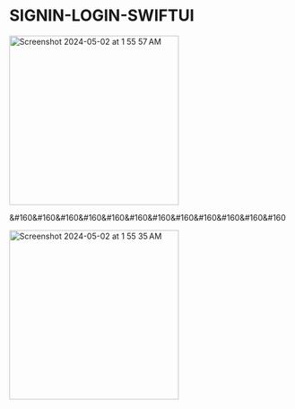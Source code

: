 # SIGNIN-LOGIN-SWIFTUI

<img width="302" alt="Screenshot 2024-05-02 at 1 55 57 AM" src="https://github.com/Omveer99/SIGNIN-LOGIN-SWIFTUI/assets/109145701/e1a0ec23-1d8f-4cbf-98bf-467b70452ec8">

&#160&#160&#160&#160&#160&#160&#160&#160&#160&#160&#160&#160


<img width="302" alt="Screenshot 2024-05-02 at 1 55 35 AM" src="https://github.com/Omveer99/SIGNIN-LOGIN-SWIFTUI/assets/109145701/dc03fec7-1524-4753-b4c6-fc6ef81b2201">
